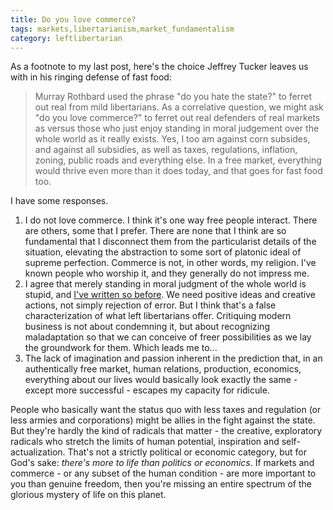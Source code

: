 ```yaml
---
title: Do you love commerce?
tags: markets,libertarianism,market_fundamentalism
category: leftlibertarian
---
```

As a footnote to my last post, here's the choice Jeffrey Tucker leaves us with in his ringing defense of fast food:

> Murray Rothbard used the phrase "do you hate the state?" to ferret out real from mild libertarians. As a correlative question, we might ask "do you love commerce?" to ferret out real defenders of real markets as versus those who just enjoy standing in moral judgement over the whole world as it really exists. Yes, I too am against corn subsides, and against all subsidies, as well as taxes, regulations, inflation, zoning, public roads and everything else. In a free market, everything would thrive even more than it does today, and that goes for fast food too.

I have some responses.

1. I do not love commerce. I think it's one way free people interact. There are others, some that I prefer. There are none that I think are so fundamental that I disconnect them from the particularist details of the situation, elevating the abstraction to some sort of platonic ideal of supreme perfection. Commerce is not, in other words, my religion. I've known people who worship it, and they generally do not impress me.
2. I agree that merely standing in moral judgment of the whole world is stupid, and [I've written so before](http://socialmemorycomplex.net/2009/07/14/on-the-preston-affair/). We need positive ideas and creative actions, not simply rejection of error. But I think that's a false characterization of what left libertarians offer. Critiquing modern business is not about condemning it, but about recognizing maladaptation so that we can conceive of freer possibilities as we lay the groundwork for them. Which leads me to...
3. The lack of imagination and passion inherent in the prediction that, in an authentically free market, human relations, production, economics, everything about our lives would basically look exactly the same - except more successful - escapes my capacity for ridicule.

People who basically want the status quo with less taxes and regulation (or less armies and corporations) might be allies in the fight against the state. But they're hardly the kind of radicals that matter - the creative, exploratory radicals who stretch the limits of human potential, inspiration and self-actualization. That's not a strictly political or economic category, but for God's sake: _there's more to life than politics or economics_. If markets and commerce - or any subset of the human condition - are more important to you than genuine freedom, then you're missing an entire spectrum of the glorious mystery of life on this planet.